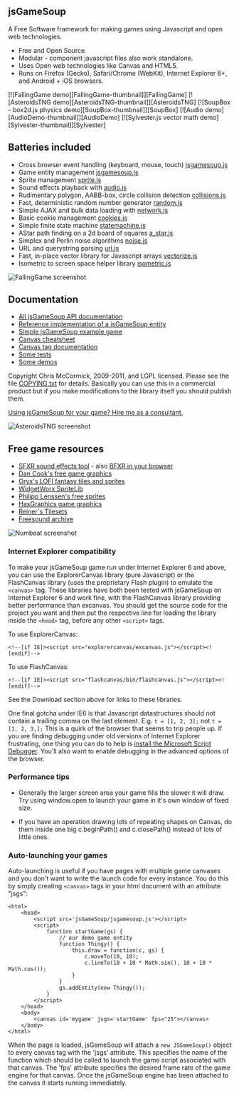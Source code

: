 jsGameSoup
----------

A Free Software framework for making games using Javascript and open web technologies.

 * Free and Open Source.
 * Modular - component javascript files also work standalone.
 * Uses Open web technologies like Canvas and HTML5.
 * Runs on Firefox (Gecko), Safari/Chrome (WebKit), Internet Explorer 6+, and Android + iOS browsers.

<!-- TODO: icon set showing browser support -->

<span id='demos'>
[![FallingGame demo][FallingGame-thumbnail]][FallingGame]
[![AsteroidsTNG demo][AsteroidsTNG-thumbnail]][AsteroidsTNG]
[![SoupBox - box2d.js physics demo][SoupBox-thumbnail]][SoupBox]
[![Audio demo][AudioDemo-thumbnail]][AudioDemo]
[![Sylvester.js vector math demo][Sylvester-thumbnail]][Sylvester]
</span>

[FallingGame]: http://mccormick.cx/dev/blogref/FallingGame/
[FallingGame-thumbnail]: http://jsgamesoup.net/website/screenshots/FallingGame-thumbnail.png

[AsteroidsTNG]: http://mccormick.cx/dev/blogref/AsteroidsTNG/
[AsteroidsTNG-thumbnail]: http://jsgamesoup.net/website/screenshots/AsteroidsTNG-thumbnail.png

[SoupBox]: http://jsgamesoup.net/demos/box2d
[SoupBox-thumbnail]: http://jsgamesoup.net/website/screenshots/SoupBox-thumbnail.png

[AudioDemo]: http://jsgamesoup.net/demos/audio.html
[AudioDemo-thumbnail]: http://jsgamesoup.net/website/screenshots/AudioDemo-thumbnail.png

[Sylvester]: http://jsgamesoup.net/demos/vector-math-sylvester
[Sylvester-thumbnail]: http://jsgamesoup.net/website/screenshots/Sylvester-thumbnail.png

Batteries included
------------------

 * Cross browser event handling (keyboard, mouse, touch) [jsgamesoup.js](http://jsgamesoup.net/jsdocs/symbols/JSGameSoup.html)
 * Game entity management [jsgamesoup.js](http://jsgamesoup.net/jsdocs/symbols/JSGameSoup.html)
 * Sprite management [sprite.js](http://jsgamesoup.net/jsdocs/symbols/Sprite.html)
 * Sound effects playback with [audio.js](http://jsgamesoup.net/jsdocs/symbols/AudioManager.html)
 * Rudimentary polygon, AABB-box, circle collision detection [collisions.js](http://jsgamesoup.net/jsdocs/symbols/collide.html)
 * Fast, deterministic random number generator [random.js](http://jsgamesoup.net/jsdocs/symbols/SeedableRandom.html)
 * Simple AJAX and bulk data loading with [network.js](http://jsgamesoup.net/jsdocs/symbols/network.html)
 * Basic cookie management [cookies.js](http://jsgamesoup.net/jsdocs/symbols/cookies.html)
 * Simple finite state machine [statemachine.js](http://jsgamesoup.net/jsdocs/symbols/statemachine.html)
 * AStar path finding on a 2d board of squares [a_star.js](http://jsgamesoup.net/jsdocs/symbols/AStar.html)
 * Simplex and Perlin noise algorithms [noise.js](http://jsgamesoup.net/jsdocs/symbols/noise.SimplexNoise.html)
 * URL and querystring parsing [url.js](http://jsgamesoup.net/jsdocs/symbols/URL.html)
 * Fast, in-place vector library for Javascript arrays [vectorize.js](http://jsgamesoup.net/jsdocs/symbols/vectorize.html)
 * Isometric to screen space helper library [isometric.js](http://jsgamesoup.net/jsdocs/symbols/Isometric.html)

![FallingGame screenshot](http://jsgamesoup.net/website/screenshots/FallingGame.png)

Documentation
-------------

 * [All jsGameSoup API documentation](http://jsgamesoup.net/jsdocs)
 * [Reference implementation of a jsGameSoup entity](http://jsgamesoup.net/jsdocs/symbols/ExampleEntity.html)
 * [Simple jsGameSoup example game](http://jsgamesoup.net/jsdocs/symbols/src/example-game.js.html)
 * [Canvas cheatsheet](http://www.nihilogic.dk/labs/canvas_sheet/HTML5_Canvas_Cheat_Sheet.png)
 * [Canvas tag documentation](http://www.whatwg.org/specs/web-apps/current-work/multipage/the-canvas-element.html#the-canvas-element)
 * [Some tests](http://jsgamesoup.net/tests)
 * [Some demos](http://jsgamesoup.net/demos)

Copyright Chris McCormick, 2009-2011, and LGPL licensed. Please see the file [COPYING.txt](http://jsgamesoup.net/COPYING.txt) for details. Basically you can use this in a commercial product but if you make modifications to the library itself you should publish them.

[Using jsGameSoup for your game? Hire me as a consultant.](mailto:chris@mccormickit.com)

![AsteroidsTNG screenshot](http://jsgamesoup.net/website/screenshots/AsteroidsTNG.png)

Free game resources
-------------------

 * [SFXR sound effects tool](http://www.drpetter.se/project_sfxr.html) - also [BFXR in your browser](http://www.bfxr.net/)
 * [Dan Cook's free game graphics](http://lunar.lostgarden.com/labels/free%20game%20graphics.html)
 * [Oryx's LOFI fantasy tiles and sprites](http://forums.tigsource.com/index.php?topic=8970.0)
 * [WidgetWorx SpriteLib](http://www.widgetworx.com/widgetworx/portfolio/spritelib.html)
 * [Philipp Lenssen's free sprites](http://blogoscoped.com/archive/2006-08-08-n51.html)
 * [HasGraphics game graphics](http://hasgraphics.com/)
 * [Reiner`s Tilesets](http://www.reinerstilesets.de/2d-grafiken/2d-environment/)
 * [Freesound archive](http://www.freesound.org/)

![Numbeat screenshot](http://jsgamesoup.net/website/screenshots/Numbeat.png)

### Internet Explorer compatibility ###

To make your jsGameSoup game run under Internet Explorer 6 and above, you can use the ExplorerCanvas library (pure Javascript) or the FlashCanvas library (uses the proprietary Flash plugin) to emulate the `<canvas>` tag. These libraries have both been tested with jsGameSoup on Internet Explorer 6 and work fine, with the FlashCanvas library providing better performance than excanvas. You should get the source code for the project you want and then put the respective line for loading the library inside the `<head>` tag, before any other `<script>` tags.

To use ExplorerCanvas:

	<!--[if IE]><script src="explorercanvas/excanvas.js"></script><![endif]-->

To use FlashCanvas:

	<!--[if IE]><script src="flashcanvas/bin/flashcanvas.js"></script><![endif]-->

See the Download section above for links to these libraries.

One final gotcha under IE6 is that Javascript datastructures should not contain a trailing comma on the last element. E.g. `t = [1, 2, 3];` not `t = [1, 2, 3,];` This is a quirk of the browser that seems to trip people up. If you are finding debugging under old versions of Internet Explorer frustrating, one thing you can do to help is [install the Microsoft Script Debugger](http://www.microsoft.com/download/en/details.aspx?displaylang=en&id=22185). You'll also want to enable debugging in the advanced options of the browser.

### Performance tips ###

 * Generally the larger screen area your game fills the slower it will draw. Try using window.open to launch your game in it's own window of fixed size.

 * If you have an operation drawing lots of repeating shapes on Canvas, do them inside one big c.beginPath() and c.closePath() instead of lots of little ones.

### Auto-launching your games ###

Auto-launching is useful if you have pages with multiple game canvases and you don't want to write the launch code for every instance. You do this by simply creating `<canvas>` tags in your html document with an attribute "jsgs":

	<html>
		<head>
			<script src='jsGameSoup/jsgamesoup.js'></script>
			<script>
				function startGame(gs) {
					// our demo game entity
					function Thingy() {
						this.draw = function(c, gs) {
							c.moveTo(10, 10);
							c.lineTo(10 + 10 * Math.sin(), 10 + 10 * Math.cos());
						}
					}
					gs.addEntity(new Thingy());
				}
			</script>
		</head>
		<body>
			<canvas id='mygame' jsgs='startGame' fps="25"></canvas>
		</body>
	</html>

When the page is loaded, jsGameSoup will attach a `new JSGameSoup()` object to every canvas tag with the 'jsgs' attribute. This specifies the name of the function which should be called to launch the game script associated with that canvas. The 'fps' attribute specifies the desired frame rate of the game engine for that canvas. Once the jsGameSoup engine has been attached to the canvas it starts running immediately.

